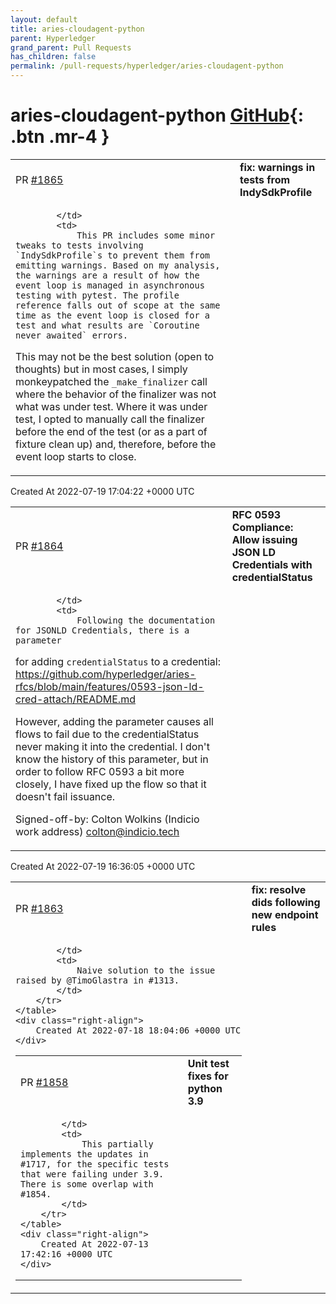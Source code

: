 ```yaml
---
layout: default
title: aries-cloudagent-python
parent: Hyperledger
grand_parent: Pull Requests
has_children: false
permalink: /pull-requests/hyperledger/aries-cloudagent-python
---
```


# aries-cloudagent-python <span class="fs-3 right-align">[GitHub](https://github.com/hyperledger/aries-cloudagent-python){: .btn .mr-4 }</span>


<div>
    <table>
        <tr>
            <td>
                PR <a href="https://github.com/hyperledger/aries-cloudagent-python/pull/1865" class=".btn">#1865</a>
            </td>
            <td>
                <b>
                    fix: warnings in tests from IndySdkProfile
                </b>
            </td>
        </tr>
        <tr>
            <td>
                
            </td>
            <td>
                This PR includes some minor tweaks to tests involving `IndySdkProfile`s to prevent them from emitting warnings. Based on my analysis, the warnings are a result of how the event loop is managed in asynchronous testing with pytest. The profile reference falls out of scope at the same time as the event loop is closed for a test and what results are `Coroutine never awaited` errors.

This may not be the best solution (open to thoughts) but in most cases, I simply monkeypatched the `_make_finalizer` call where the behavior of the finalizer was not what was under test. Where it was under test, I opted to manually call the finalizer before the end of the test (or as a part of fixture clean up) and, therefore, before the event loop starts to close.
            </td>
        </tr>
    </table>
    <div class="right-align">
        Created At 2022-07-19 17:04:22 +0000 UTC
    </div>
</div>

<div>
    <table>
        <tr>
            <td>
                PR <a href="https://github.com/hyperledger/aries-cloudagent-python/pull/1864" class=".btn">#1864</a>
            </td>
            <td>
                <b>
                    RFC 0593 Compliance: Allow issuing JSON LD Credentials with credentialStatus
                </b>
            </td>
        </tr>
        <tr>
            <td>
                
            </td>
            <td>
                Following the documentation for JSONLD Credentials, there is a parameter
for adding `credentialStatus` to a credential:
https://github.com/hyperledger/aries-rfcs/blob/main/features/0593-json-ld-cred-attach/README.md

However, adding the parameter causes all flows to fail due to the
credentialStatus never making it into the credential. I don't know the
history of this parameter, but in order to follow RFC 0593 a bit more
closely, I have fixed up the flow so that it doesn't fail issuance.

Signed-off-by: Colton Wolkins (Indicio work address) <colton@indicio.tech>
            </td>
        </tr>
    </table>
    <div class="right-align">
        Created At 2022-07-19 16:36:05 +0000 UTC
    </div>
</div>

<div>
    <table>
        <tr>
            <td>
                PR <a href="https://github.com/hyperledger/aries-cloudagent-python/pull/1863" class=".btn">#1863</a>
            </td>
            <td>
                <b>
                    fix: resolve dids following new endpoint rules
                </b>
            </td>
        </tr>
        <tr>
            <td>
                
            </td>
            <td>
                Naive solution to the issue raised by @TimoGlastra in #1313.
            </td>
        </tr>
    </table>
    <div class="right-align">
        Created At 2022-07-18 18:04:06 +0000 UTC
    </div>
</div>

<div>
    <table>
        <tr>
            <td>
                PR <a href="https://github.com/hyperledger/aries-cloudagent-python/pull/1858" class=".btn">#1858</a>
            </td>
            <td>
                <b>
                    Unit test fixes for python 3.9
                </b>
            </td>
        </tr>
        <tr>
            <td>
                
            </td>
            <td>
                This partially implements the updates in #1717, for the specific tests that were failing under 3.9. There is some overlap with #1854.
            </td>
        </tr>
    </table>
    <div class="right-align">
        Created At 2022-07-13 17:42:16 +0000 UTC
    </div>
</div>

